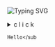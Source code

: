 ![Typing SVG](https://readme-typing-svg.demolab.com?font=Fira+Code&pause=1000&color=EDEDED&random=false&width=435&lines=Hello,+my+name+is+Guilherme!)

<details><summary>c l i c k</summary>
 
```rust
public class Main {
    public static void main(String[] args) {
        System.out.println("Seja Bem-vindo!");
    }
}

```
</details>

<sub><samp>Hello</samp></sub

